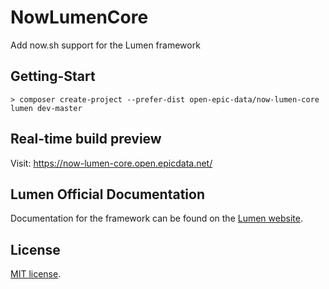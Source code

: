 # NowLumenCore

Add now.sh support for the Lumen framework

## Getting-Start

`> composer create-project --prefer-dist open-epic-data/now-lumen-core lumen dev-master`

## Real-time build preview

Visit: https://now-lumen-core.open.epicdata.net/

## Lumen Official Documentation

Documentation for the framework can be found on the [Lumen website](https://lumen.laravel.com/docs).

## License

[MIT license](https://opensource.org/licenses/MIT).
